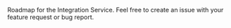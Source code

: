 Roadmap for the Integration Service. Feel free to create an issue with your feature request or bug report. 
